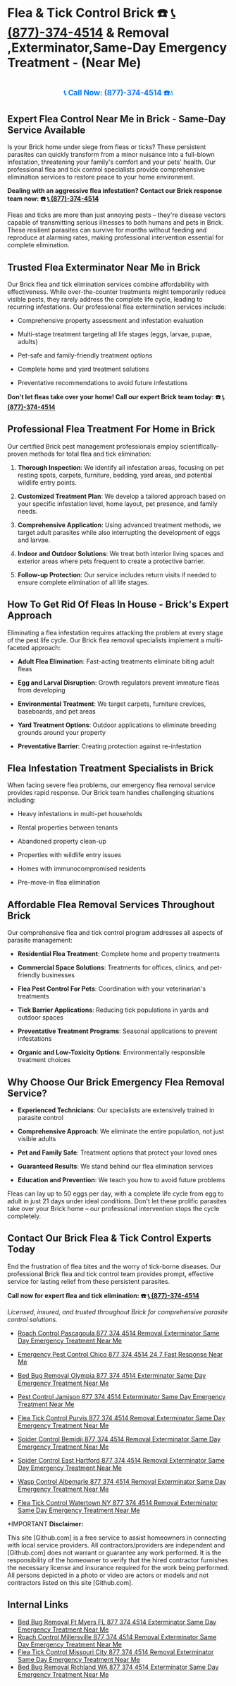 # Flea & Tick Control Brick ☎️ [📞 (877)-374-4514](https://pest-control-4514.netlify.app) & Removal ,Exterminator,Same-Day Emergency Treatment - (Near Me) 
# 

<p align="center" style="font-size: 1.2em; font-weight: bold; margin: 20px 0;">
  <a href="https://pest-control-4514.netlify.app" target="_blank" style="color: #007BFF; text-decoration: none;">📞 Call Now: (877)-374-4514 ☎️💧</a>
</p>

## Expert Flea Control Near Me in Brick - Same-Day Service Available

Is your Brick home under siege from fleas or ticks? These persistent parasites can quickly transform from a minor nuisance into a full-blown infestation, threatening your family's comfort and your pets' health. Our professional flea and tick control specialists provide comprehensive elimination services to restore peace to your home environment.

**Dealing with an aggressive flea infestation? Contact our Brick response team now: ☎️ [📞 (877)-374-4514](https://pest-control-4514.netlify.app)**

Fleas and ticks are more than just annoying pests – they're disease vectors capable of transmitting serious illnesses to both humans and pets in Brick. These resilient parasites can survive for months without feeding and reproduce at alarming rates, making professional intervention essential for complete elimination.

## Trusted Flea Exterminator Near Me in Brick

Our Brick flea and tick elimination services combine affordability with effectiveness. While over-the-counter treatments might temporarily reduce visible pests, they rarely address the complete life cycle, leading to recurring infestations. Our professional flea extermination services include:

- Comprehensive property assessment and infestation evaluation  

- Multi-stage treatment targeting all life stages (eggs, larvae, pupae, adults)  

- Pet-safe and family-friendly treatment options  

- Complete home and yard treatment solutions  

- Preventative recommendations to avoid future infestations  

**Don't let fleas take over your home! Call our expert Brick team today: ☎️ [📞 (877)-374-4514](https://pest-control-4514.netlify.app)**

## Professional Flea Treatment For Home in Brick

Our certified Brick pest management professionals employ scientifically-proven methods for total flea and tick elimination:

1. **Thorough Inspection**: We identify all infestation areas, focusing on pet resting spots, carpets, furniture, bedding, yard areas, and potential wildlife entry points.  

2. **Customized Treatment Plan**: We develop a tailored approach based on your specific infestation level, home layout, pet presence, and family needs.  

3. **Comprehensive Application**: Using advanced treatment methods, we target adult parasites while also interrupting the development of eggs and larvae.  

4. **Indoor and Outdoor Solutions**: We treat both interior living spaces and exterior areas where pets frequent to create a protective barrier.  

5. **Follow-up Protection**: Our service includes return visits if needed to ensure complete elimination of all life stages.  

## How To Get Rid Of Fleas In House - Brick's Expert Approach

Eliminating a flea infestation requires attacking the problem at every stage of the pest life cycle. Our Brick flea removal specialists implement a multi-faceted approach:

- **Adult Flea Elimination**: Fast-acting treatments eliminate biting adult fleas  

- **Egg and Larval Disruption**: Growth regulators prevent immature fleas from developing  

- **Environmental Treatment**: We target carpets, furniture crevices, baseboards, and pet areas  

- **Yard Treatment Options**: Outdoor applications to eliminate breeding grounds around your property  

- **Preventative Barrier**: Creating protection against re-infestation  

## Flea Infestation Treatment Specialists in Brick

When facing severe flea problems, our emergency flea removal service provides rapid response. Our Brick team handles challenging situations including:

- Heavy infestations in multi-pet households  

- Rental properties between tenants  

- Abandoned property clean-up  

- Properties with wildlife entry issues  

- Homes with immunocompromised residents  

- Pre-move-in flea elimination  

## Affordable Flea Removal Services Throughout Brick

Our comprehensive flea and tick control program addresses all aspects of parasite management:

- **Residential Flea Treatment**: Complete home and property treatments  

- **Commercial Space Solutions**: Treatments for offices, clinics, and pet-friendly businesses  

- **Flea Pest Control For Pets**: Coordination with your veterinarian's treatments  

- **Tick Barrier Applications**: Reducing tick populations in yards and outdoor spaces  

- **Preventative Treatment Programs**: Seasonal applications to prevent infestations  

- **Organic and Low-Toxicity Options**: Environmentally responsible treatment choices  

## Why Choose Our Brick Emergency Flea Removal Service?

- **Experienced Technicians**: Our specialists are extensively trained in parasite control  

- **Comprehensive Approach**: We eliminate the entire population, not just visible adults  

- **Pet and Family Safe**: Treatment options that protect your loved ones  

- **Guaranteed Results**: We stand behind our flea elimination services  

- **Education and Prevention**: We teach you how to avoid future problems  

Fleas can lay up to 50 eggs per day, with a complete life cycle from egg to adult in just 21 days under ideal conditions. Don't let these prolific parasites take over your Brick home – our professional intervention stops the cycle completely.

## Contact Our Brick Flea & Tick Control Experts Today

End the frustration of flea bites and the worry of tick-borne diseases. Our professional Brick flea and tick control team provides prompt, effective service for lasting relief from these persistent parasites.

**Call now for expert flea and tick elimination: ☎️ [📞 (877)-374-4514](https://pest-control-4514.netlify.app)**

*Licensed, insured, and trusted throughout Brick for comprehensive parasite control solutions.*


- [Roach Control Pascagoula 877 374 4514 Removal Exterminator Same Day Emergency Treatment Near Me](https://github.com/allyoucaneatsushiin/pest-control/blob/main/Roach-Control-Pascagoula-877-374-4514-Removal-Exterminator-Same-Day-Emergency-Treatment-Near-Me.md)
- [Emergency Pest Control Chico 877 374 4514 24 7 Fast Response Near Me](https://github.com/allyoucaneatsushiin/pest-control/blob/main/Emergency-Pest-Control-Chico-877-374-4514-24-7-Fast-Response-Near-Me.md)
- [Bed Bug Removal Olympia 877 374 4514 Exterminator Same Day Emergency Treatment Near Me](https://github.com/allyoucaneatsushiin/pest-control/blob/main/Bed-Bug-Removal-Olympia-877-374-4514-Exterminator-Same-Day-Emergency-Treatment-Near-Me.md)


- [Pest Control Jamison 877 374 4514 Exterminator Same Day Emergency Treatment Near Me](https://github.com/allyoucaneatsushiin/pest-control/blob/main/Pest-Control-Jamison-877-374-4514-Exterminator-Same-Day-Emergency-Treatment-Near-Me.md)
- [Flea Tick Control Purvis 877 374 4514 Removal Exterminator Same Day Emergency Treatment Near Me](https://github.com/allyoucaneatsushiin/pest-control/blob/main/Flea-Tick-Control-Purvis-877-374-4514-Removal-Exterminator-Same-Day-Emergency-Treatment-Near-Me.md)
- [Spider Control Bemidji 877 374 4514 Removal Exterminator Same Day Emergency Treatment Near Me](https://github.com/allyoucaneatsushiin/pest-control/blob/main/Spider-Control-Bemidji-877-374-4514-Removal-Exterminator-Same-Day-Emergency-Treatment-Near-Me.md)


- [Spider Control East Hartford 877 374 4514 Removal Exterminator Same Day Emergency Treatment Near Me](https://github.com/allyoucaneatsushiin/pest-control/blob/main/Spider-Control-East-Hartford-877-374-4514-Removal-Exterminator-Same-Day-Emergency-Treatment-Near-Me.md)
- [Wasp Control Albemarle 877 374 4514 Removal Exterminator Same Day Emergency Treatment Near Me](https://github.com/allyoucaneatsushiin/pest-control/blob/main/Wasp-Control-Albemarle-877-374-4514-Removal-Exterminator-Same-Day-Emergency-Treatment-Near-Me.md)
- [Flea Tick Control Watertown NY 877 374 4514 Removal Exterminator Same Day Emergency Treatment Near Me](https://github.com/allyoucaneatsushiin/pest-control/blob/main/Flea-Tick-Control-Watertown-NY-877-374-4514-Removal-Exterminator-Same-Day-Emergency-Treatment-Near-Me.md)


*IMPORTANT **Disclaimer:**  

This site [Github.com] is a free service to assist homeowners in connecting with local service providers. All contractors/providers are independent and [Github.com] does not warrant or guarantee any work performed. It is the responsibility of the homeowner to verify that the hired contractor furnishes the necessary license and insurance required for the work being performed. All persons depicted in a photo or video are actors or models and not contractors listed on this site [Github.com].


## Internal Links
- [Bed Bug Removal Ft Myers FL 877 374 4514 Exterminator Same Day Emergency Treatment Near Me](https://github.com/allyoucaneatsushiin/pest-control/blob/main/Bed-Bug-Removal-Ft-Myers-FL-877-374-4514-Exterminator-Same-Day-Emergency-Treatment-Near-Me.md)
- [Roach Control Millersville 877 374 4514 Removal Exterminator Same Day Emergency Treatment Near Me](https://github.com/allyoucaneatsushiin/pest-control/blob/main/Roach-Control-Millersville-877-374-4514-Removal-Exterminator-Same-Day-Emergency-Treatment-Near-Me.md)
- [Flea Tick Control Missouri City 877 374 4514 Removal Exterminator Same Day Emergency Treatment Near Me](https://github.com/allyoucaneatsushiin/pest-control/blob/main/Flea-Tick-Control-Missouri-City-877-374-4514-Removal-Exterminator-Same-Day-Emergency-Treatment-Near-Me.md)
- [Bed Bug Removal Richland WA 877 374 4514 Exterminator Same Day Emergency Treatment Near Me](https://github.com/allyoucaneatsushiin/pest-control/blob/main/Bed-Bug-Removal-Richland-WA-877-374-4514-Exterminator-Same-Day-Emergency-Treatment-Near-Me.md)
